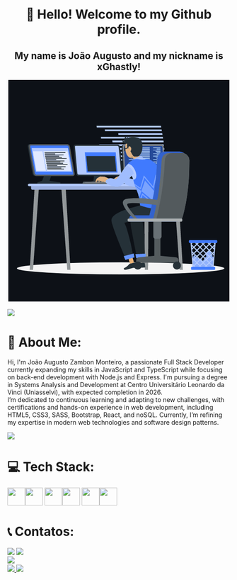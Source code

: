 <h1 align="center">👋 Hello! Welcome to my Github profile.</h1>
<h2 align="center">My name is João Augusto and my nickname is xGhastly!</h2>
<p align="center"><img src="animation.gif" width="500" alt="animation.gif"></p>
<img src="https://user-images.githubusercontent.com/73097560/115834477-dbab4500-a447-11eb-908a-139a6edaec5c.gif">

# 💫 About Me:
Hi, I'm João Augusto Zambon Monteiro, a passionate Full Stack Developer currently expanding my skills in JavaScript and TypeScript while focusing on back-end development with Node.js and Express. I'm pursuing a degree in Systems Analysis and Development at Centro Universitário Leonardo da Vinci (Uniasselvi), with expected completion in 2026.<br>
I’m dedicated to continuous learning and adapting to new challenges, with certifications and hands-on experience in web development, including HTML5, CSS3, SASS, Bootstrap, React, and noSQL. Currently, I’m refining my expertise in modern web technologies and software design patterns.

![](https://komarev.com/ghpvc/?username=adityakumar28&color=447ff7&label=Visitor+count)

# 💻 Tech Stack:
<img loading="lazy" src="https://cdn.jsdelivr.net/gh/devicons/devicon@latest/icons/html5/html5-original.svg" width="40" height="40" /><img src="https://cdn.jsdelivr.net/gh/devicons/devicon@latest/icons/css3/css3-original.svg" width="40" height="40" />
<img loading="lazy" src="https://cdn.jsdelivr.net/gh/devicons/devicon@latest/icons/javascript/javascript-original.svg" width="40" height="40" /><img loading="lazy" 
 src="https://cdn.jsdelivr.net/gh/devicons/devicon@latest/icons/typescript/typescript-original.svg" width="40" height="40" />
<img loading="lazy" src="https://cdn.jsdelivr.net/gh/devicons/devicon@latest/icons/nodejs/nodejs-original-wordmark.svg" width="40" height="40" /><img loading="lazy" src="https://cdn.jsdelivr.net/gh/devicons/devicon@latest/icons/express/express-original-wordmark.svg" width="40" height="40" />


# 📞 Contatos:
<div>
<a href = "mailto:joaoaugustozm@hotmail.com"><img loading="lazy" src="https://img.shields.io/badge/Email-D14836?style=for-the-badge&logo=email&logoColor=white" target="_blank"></a>
<a href="https://www.linkedin.com/in/joao-augustozm/" target="_blank"><img loading="lazy" src="https://img.shields.io/badge/-LinkedIn-%230077B5?style=for-the-badge&logo=linkedin&logoColor=white" target="_blank"></a>   
</div>

<img src="https://user-images.githubusercontent.com/73097560/115834477-dbab4500-a447-11eb-908a-139a6edaec5c.gif">

<div>
<a href="https://github.com/xGhastly">
<img loading="lazy" height="180em" src="https://github-readme-stats.vercel.app/api/top-langs/?username=xGhastly&layout=compact&langs_count=7&theme=dracula"/>
<img loading="lazy" height="180em" src="https://github-readme-stats.vercel.app/api?username=xGhastly&show_icons=true&theme=dracula&include_all_commits=true&count_private=true"/>
</div>
